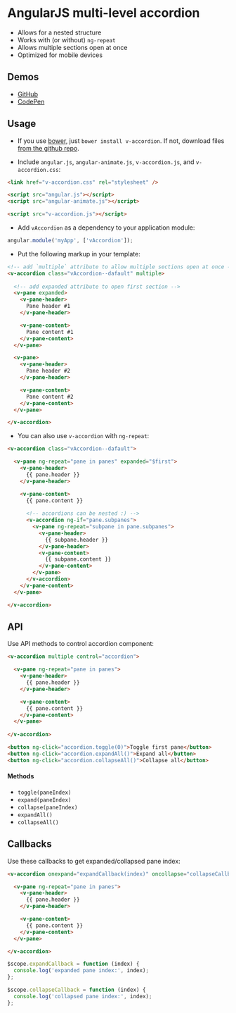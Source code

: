 
# AngularJS multi-level accordion
  
  - Allows for a nested structure
  - Works with (or without) `ng-repeat`
  - Allows multiple sections open at once
  - Optimized for mobile devices


## Demos

  - [GitHub](http://lukaszwatroba.github.io/v-accordion)
  - [CodePen](http://codepen.io/LukaszWatroba/pen/pvEOBZ)


## Usage

  - If you use [bower](http://bower.io/), just `bower install v-accordion`. If not, download files [from the github repo](./dist).

  - Include `angular.js`, `angular-animate.js`, `v-accordion.js`, and `v-accordion.css`:
  ```html
  <link href="v-accordion.css" rel="stylesheet" />

  <script src="angular.js"></script>
  <script src="angular-animate.js"></script>

  <script src="v-accordion.js"></script>
  ```

  - Add `vAccordion` as a dependency to your application module:
  ```js
  angular.module('myApp', ['vAccordion']);
  ```

  - Put the following markup in your template:
  ```html
  <!-- add `multiple` attribute to allow multiple sections open at once -->
  <v-accordion class="vAccordion--dafault" multiple>
    
    <!-- add expanded attribute to open first section -->
    <v-pane expanded>
      <v-pane-header>
        Pane header #1
      </v-pane-header>

      <v-pane-content>
        Pane content #1
      </v-pane-content>
    </v-pane>

    <v-pane>
      <v-pane-header>
        Pane header #2
      </v-pane-header>

      <v-pane-content>
        Pane content #2
      </v-pane-content>
    </v-pane>

  </v-accordion>
  ```

  - You can also use `v-accordion` with `ng-repeat`:
  ```html
  <v-accordion class="vAccordion--dafault">

    <v-pane ng-repeat="pane in panes" expanded="$first">
      <v-pane-header>
        {{ pane.header }}
      </v-pane-header>

      <v-pane-content>
        {{ pane.content }}
        
        <!-- accordions can be nested :) -->
        <v-accordion ng-if="pane.subpanes">
          <v-pane ng-repeat="subpane in pane.subpanes">
            <v-pane-header>
              {{ subpane.header }}
            </v-pane-header>
            <v-pane-content>
              {{ subpane.content }}
            </v-pane-content>
          </v-pane>
        </v-accordion>
      </v-pane-content>
    </v-pane>

  </v-accordion>
  ```


## API

Use API methods to control accordion component:

```html
<v-accordion multiple control="accordion">

  <v-pane ng-repeat="pane in panes">
    <v-pane-header>
      {{ pane.header }}
    </v-pane-header>

    <v-pane-content>
      {{ pane.content }}
    </v-pane-content>
  </v-pane>
  
</v-accordion>

<button ng-click="accordion.toggle(0)">Toggle first pane</button>
<button ng-click="accordion.expandAll()">Expand all</button>
<button ng-click="accordion.collapseAll()">Collapse all</button>
```

#### Methods

  - `toggle(paneIndex)`
  - `expand(paneIndex)`
  - `collapse(paneIndex)`
  - `expandAll()`
  - `collapseAll()`


## Callbacks

Use these callbacks to get expanded/collapsed pane index:


```html
<v-accordion onexpand="expandCallback(index)" oncollapse="collapseCallback(index)">

  <v-pane ng-repeat="pane in panes">
    <v-pane-header>
      {{ pane.header }}
    </v-pane-header>

    <v-pane-content>
      {{ pane.content }}
    </v-pane-content>
  </v-pane>

</v-accordion>
```


```js
$scope.expandCallback = function (index) {
  console.log('expanded pane index:', index);
};

$scope.collapseCallback = function (index) {
  console.log('collapsed pane index:', index);
};
```

